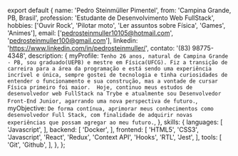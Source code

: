 export default {
  name: 'Pedro Steinmüller Pimentel',
  from: 'Campina Grande, PB, Brasil',
  profession: 'Estudante de Desenvolvimento Web FullStack',
  hobbies: ['Ouvir Rock', 'Pilotar moto', 'Ler assuntos sobre Física', 'Games', 'Animes'],
  email: ['pedrosteinmuller10105@hotmail.com', 'pedrosteinmuller100@gmail.com'],
  linkedin: 'https://www.linkedin.com/in/pedrosteinmuller/',
  contato: '(83) 98775-4348',
  description: {
    myProfile: `Tenho 26 anos, natural de Campina Grande - PB, sou graduado(UEPB) e mestre em Física(UFCG).
      Fiz a transição de carreira para a área da programação e está sendo uma experiência incrível e única,
      sempre gostei de tecnologia e tinha curiosidades de entender o funcionamento e sua construção,
      mas a vontade de cursar Física primeiro foi maior. 
      Hoje, continuo meus estudos de desenvolvedor web FullStack na Trybe e atualmente sou Desenvolvedor Front-End Junior,
      agarrando uma nova perspectiva de futuro.`,
    myObjective: `De forma contínua, aprimorar meus conhecimentos como desenvolvedor Full Stack,
      com finalidade de adquirir novas experiências que possam agregar ao meu futuro.`,
  },
  skills: {
    languages: [
      'Javascript',
    ],
    backend: [
      'Docker',
    ],
    frontend: [
      'HTML5', 'CSS3', 'Javascript',
      'React', 'Redux', 'Context API', 'Hooks',
      'RTL', 'Jest',
    ],
    tools: [
      'Git', 'Github',
    ],
  },
};
